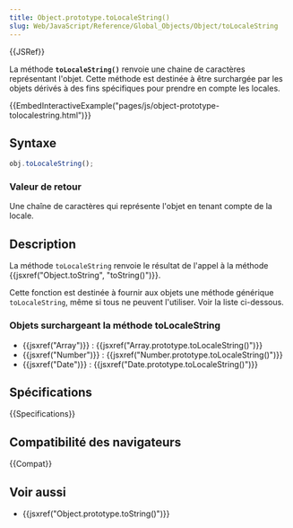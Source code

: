 ```yaml
---
title: Object.prototype.toLocaleString()
slug: Web/JavaScript/Reference/Global_Objects/Object/toLocaleString
---
```


{{JSRef}}

La méthode **`toLocaleString()`** renvoie une chaine de caractères représentant l'objet. Cette méthode est destinée à être surchargée par les objets dérivés à des fins spécifiques pour prendre en compte les locales.

{{EmbedInteractiveExample("pages/js/object-prototype-tolocalestring.html")}}

## Syntaxe

```js
obj.toLocaleString();
```

### Valeur de retour

Une chaîne de caractères qui représente l'objet en tenant compte de la locale.

## Description

La méthode `toLocaleString` renvoie le résultat de l'appel à la méthode {{jsxref("Object.toString", "toString()")}}.

Cette fonction est destinée à fournir aux objets une méthode générique `toLocaleString`, même si tous ne peuvent l'utiliser. Voir la liste ci-dessous.

### Objets surchargeant la méthode toLocaleString

- {{jsxref("Array")}} : {{jsxref("Array.prototype.toLocaleString()")}}
- {{jsxref("Number")}} : {{jsxref("Number.prototype.toLocaleString()")}}
- {{jsxref("Date")}} : {{jsxref("Date.prototype.toLocaleString()")}}

## Spécifications

{{Specifications}}

## Compatibilité des navigateurs

{{Compat}}

## Voir aussi

- {{jsxref("Object.prototype.toString()")}}
